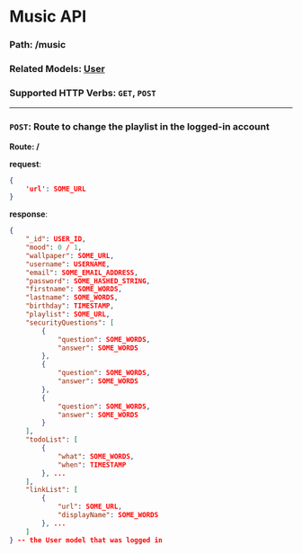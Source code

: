 # Music API
### Path: /music
### Related Models: [User](../models/user.js)
### Supported HTTP Verbs: ```GET```, ```POST```
---

### ```POST```: Route to change the playlist in the logged-in account
**Route: /**

**request**: 
```json
{
    'url': SOME_URL
}
```

**response**:
```json
{
    "_id": USER_ID,
    "mood": 0 / 1,
    "wallpaper": SOME_URL,
    "username": USERNAME,
    "email": SOME_EMAIL_ADDRESS,
    "password": SOME_HASHED_STRING,
    "firstname": SOME_WORDS,
    "lastname": SOME_WORDS,
    "birthday": TIMESTAMP,
    "playlist": SOME_URL,
    "securityQuestions": [
        {
            "question": SOME_WORDS,
            "answer": SOME_WORDS
        },
        {
            "question": SOME_WORDS,
            "answer": SOME_WORDS
        },
        {
            "question": SOME_WORDS,
            "answer": SOME_WORDS
        }
    ],
    "todoList": [
        {
            "what": SOME_WORDS,
            "when": TIMESTAMP
        }, ...
    ],
    "linkList": [
        {
            "url": SOME_URL,
            "displayName": SOME_WORDS
        }, ...
    ]
} -- the User model that was logged in
```